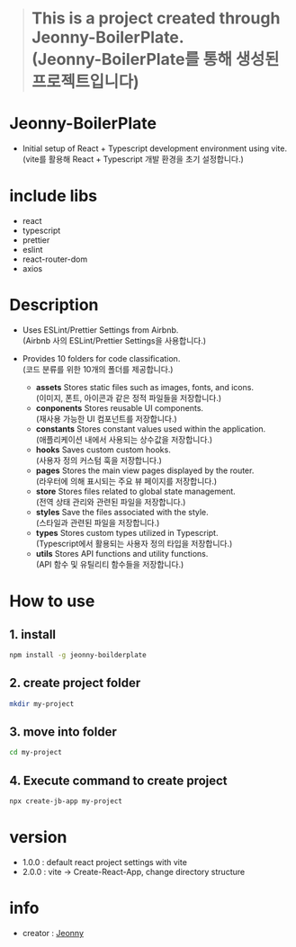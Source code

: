 > # This is a project created through Jeonny-BoilerPlate. <br/>(Jeonny-BoilerPlate를 통해 생성된 프로젝트입니다)
 
# Jeonny-BoilerPlate
- Initial setup of React + Typescript development environment using vite. <br/>(vite를 활용해 React + Typescript 개발 환경을 초기 설정합니다.)

# include libs
- react
- typescript
- prettier
- eslint
- react-router-dom
- axios

# Description
- Uses ESLint/Prettier Settings from Airbnb. <br/>(Airbnb 사의 ESLint/Prettier Settings을 사용합니다.)

- Provides 10 folders for code classification. <br/>(코드 분류를 위한 10개의 폴더를 제공합니다.)
  - **assets** Stores static files such as images, fonts, and icons. <br/>(이미지, 폰트, 아이콘과 같은 정적 파일들을 저장합니다.)
  - **conponents** Stores reusable UI components. <br/>(재사용 가능한 UI 컴포넌트를 저장합니다.)
  - **constants** Stores constant values ​​used within the application. <br/>(애플리케이션 내에서 사용되는 상수값을 저장합니다.)
  - **hooks** Saves custom custom hooks. <br/>(사용자 정의 커스텀 훅을 저장합니다.)
  - **pages** Stores the main view pages displayed by the router. <br/>(라우터에 의해 표시되는 주요 뷰 페이지를 저장합니다.)
  - **store** Stores files related to global state management. <br/>(전역 상태 관리와 관련된 파일을 저장합니다.)
  - **styles** Save the files associated with the style. <br/>(스타일과 관련된 파일을 저장합니다.)
  - **types** Stores custom types utilized in Typescript. <br/>(Typescript에서 활용되는 사용자 정의 타입을 저장합니다.)
  - **utils** Stores API functions and utility functions. <br/>(API 함수 및 유틸리티 함수들을 저장합니다.)

# How to use
## 1. install
```bash
npm install -g jeonny-boilderplate
```

## 2. create project folder
```bash
mkdir my-project
```

## 3. move into folder
```bash
cd my-project
```

## 4. Execute command to create project
```bash
npx create-jb-app my-project
```

# version
- 1.0.0 : default react project settings with vite 
- 2.0.0 : vite -> Create-React-App, change directory structure

# info
- creator : [Jeonny](https://github.com/wjs5025/)
